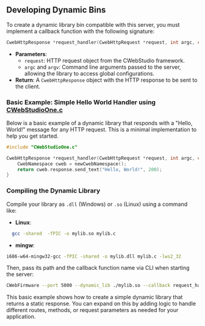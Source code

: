 ## Developing Dynamic Bins

To create a dynamic library bin compatible with this server, you must implement a callback function with the following signature:
```c
CwebHttpResponse *request_handler(CwebHttpRequest *request, int argc, char *argv[]);
```
- **Parameters**:
  - `request`: HTTP request object from the CWebStudio framework.
  - `argc` and `argv`: Command line arguments passed to the server, allowing the library to access global configurations.
- **Return**: A `CwebHttpResponse` object with the HTTP response to be sent to the client.

### Basic Example: Simple Hello World Handler using [CWebStudioOne.c](https://github.com/OUIsolutions/CWebStudio/releases/download/4.0.0/CWebStudioOne.c)
Below is a basic example of a dynamic library that responds with a "Hello, World!" message for any HTTP request. This is a minimal implementation to help you get started.

```c
#include "CWebStudioOne.c"

CwebHttpResponse *request_handler(CwebHttpRequest *request, int argc, char *argv[]) {
    CwebNamespace cweb = newCwebNamespace();
    return cweb.response.send_text("Hello, World!", 200);
}
```

### Compiling the Dynamic Library
Compile your library as `.dll` (Windows) or `.so` (Linux) using a command like:
- **Linux**:
```bash
  gcc -shared  -fPIC -o mylib.so mylib.c
```
- **mingw**:
```bash
i686-w64-mingw32-gcc -fPIC -shared -o mylib.dll mylib.c -lws2_32
```


Then, pass its path and the callback function name via CLI when starting the server:
```bash
CWebFirmware --port 5000 --dynamic_lib ./mylib.so --callback request_handler --password mysupersecretpassword
```

This basic example shows how to create a simple dynamic library that returns a static response. You can expand on this by adding logic to handle different routes, methods, or request parameters as needed for your application.

